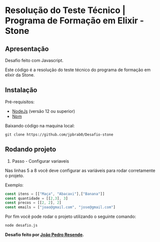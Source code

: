 # Resolução do Teste Técnico | Programa de Formação em Elixir - Stone
## Apresentação 

Desafio feito com Javascript.

Este código é a resolução do teste técnico do programa de formação em elixir da Stone.

## Instalação

Pré-requisitos:
* [NodeJs](https://nodejs.dev/) (versão 12 ou superior)
* [Npm](https://www.npmjs.com/)

Baixando código na maquina local:

```git
git clone https://github.com/jpbrab0/Desafio-stone
```
## Rodando projeto

1. Passo - Configurar variaveis

Nas linhas 5 a 8 você deve configurar as variáveis para rodar corretamente o projeto.

Exemplo:
```js
const itens = [["Maça", "Abacaxi"],["Banana"]]
const quantidade = [[2,3], 3]
const precos = [[2, 2], 2]
const emails = ["joao@gmail.com", "jose@gmail.com"]
```

Por fim você pode rodar o projeto utilizando o seguinte comando:
```bash
node desafio.js
```

**Desafio feito por [João Pedro Resende](https://jpres.dev).**